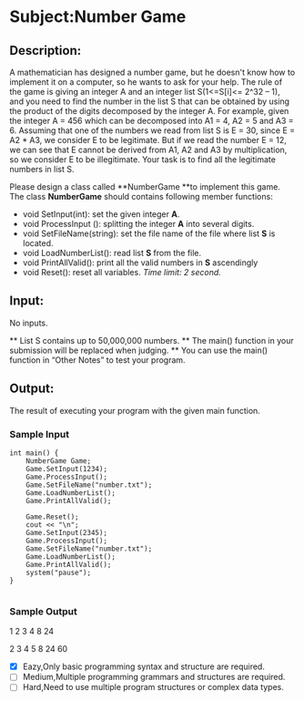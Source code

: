# Subject:Number Game
## Description:
A mathematician has designed a number game, but he doesn't know how to implement it on a computer, so he wants to ask for your help.
The rule of the game is giving an integer A and an integer list S(1<=S[i]<= 2^32 – 1), and you need to find the number in the list S that can be obtained by using the product of the digits decomposed by the integer A.
For example, given the integer A = 456 which can be decomposed into A1 = 4, A2 = 5 and A3 = 6. Assuming that one of the numbers we read from list S is E = 30, since E = A2 * A3, we consider E to be legitimate. But if we read the number E = 12, we can see that E cannot be derived from A1, A2 and A3 by multiplication, so we consider E to be illegitimate. Your task is to find all the legitimate numbers in list S.

Please design a class called **NumberGame **to implement this game.
The class **NumberGame** should contains following member functions:
- void SetInput(int): set the given integer **A**.
- void ProcessInput (): splitting the integer **A** into several digits.
- void SetFileName(string): set the file name of the file where list **S** is located.
- void LoadNumberList(): read list **S** from the file.
- void PrintAllValid(): print all the valid numbers in **S** ascendingly
- void Reset(): reset all variables. 
*Time limit: 2 second.*

## Input:
No inputs.

** List S contains up to 50,000,000 numbers.
** The main() function in your submission will be replaced when judging.
** You can use the main() function in “Other Notes” to test your program.


## Output:
The result of executing your program with the given main function.

### Sample Input	 
```
int main() {
	NumberGame Game;
	Game.SetInput(1234);
	Game.ProcessInput();
	Game.SetFileName("number.txt");
	Game.LoadNumberList();
	Game.PrintAllValid();

	Game.Reset();
	cout << "\n";
	Game.SetInput(2345);
	Game.ProcessInput();
	Game.SetFileName("number.txt");
	Game.LoadNumberList();
	Game.PrintAllValid();
	system("pause");
}


```

### Sample Output 
1
2
3
4
8
24

2
3
4
5
8
24
60



- [x]  Eazy,Only basic programming syntax and structure are required.
- [ ]  Medium,Multiple programming grammars and structures are required.
- [ ] Hard,Need to use multiple program structures or complex data types.

